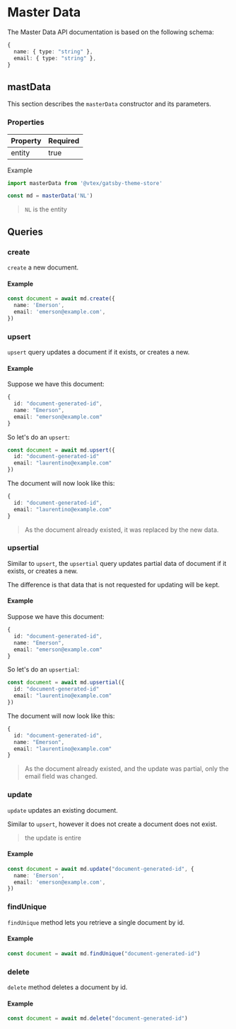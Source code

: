 # Master Data
The Master Data API documentation is based on the following schema:

```ts
{
  name: { type: "string" },
  email: { type: "string" },
}
```

## mastData

This section describes the `masterData` constructor and its parameters.

### Properties

| Property | Required |
|----------|----------|
| entity   | true     |

Example

```ts
import masterData from '@vtex/gatsby-theme-store'

const md = masterData('NL')
```

> `NL` is the entity


## Queries

### create

`create` a new document.

#### Example

```ts
const document = await md.create({
  name: 'Emerson',
  email: 'emerson@example.com',
})
```

### upsert

`upsert` query updates a document if it exists, or creates a new.

#### Example

Suppose we have this document:
```ts
{
  id: "document-generated-id",
  name: "Emerson",
  email: "emerson@example.com"
}
```

So let's do an `upsert`:
```ts
const document = await md.upsert({
  id: "document-generated-id"
  email: "laurentino@example.com"
})
```

The document will now look like this:
```ts
{
  id: "document-generated-id",
  email: "laurentino@example.com"
}
```

> As the document already existed, it was replaced by the new data.

### upsertial

Similar to `upsert`, the `upsertial` query updates partial data of document if it exists, or creates a new.

The difference is that data that is not requested for updating will be kept.

#### Example

Suppose we have this document:

```ts
{
  id: "document-generated-id",
  name: "Emerson",
  email: "emerson@example.com"
}
```

So let's do an `upsertial`:

```ts
const document = await md.upsertial({
  id: "document-generated-id"
  email: "laurentino@example.com"
})
```

The document will now look like this:

```ts
{
  id: "document-generated-id",
  name: "Emerson",
  email: "laurentino@example.com"
}
```

> As the document already existed, and the update was partial, only the email field was changed.

### update

`update` updates an existing document.

Similar to `upsert`, however it does not create a document does not exist.

> the update is entire

#### Example

```ts
const document = await md.update("document-generated-id", {
  name: 'Emerson',
  email: 'emerson@example.com',
})
```

### findUnique

`findUnique` method lets you retrieve a single document by id.

#### Example

```ts
const document = await md.findUnique("document-generated-id")
```

### delete
`delete` method deletes a document by id.

#### Example

```ts
const document = await md.delete("document-generated-id")
```
